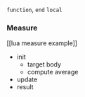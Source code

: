 `function`, `end`
`local`

###

### Measure
[[lua measure example]]
- init
	- target body
	- compute average
- update
- result

